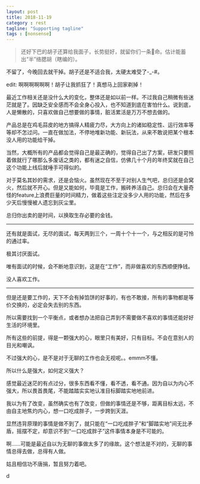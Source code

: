 ```yaml
---
layout: post
title: 2018-11-19
category : rest
tagline: "Supporting tagline"
tags : [nonsense]
---
```


> 还好下巴的胡子还算给我面子，长势挺好，就留你们一条🐶命。估计能蓄出“半”络腮胡（瞎编的）。

不留了，今晚回去就干掉。胡子还是不适合我，太硬太难受了-_-#。

edit: 啊啊啊啊啊啊！胡子让我抓狂了！真想马上回家剃掉！

最近工作相关还是没什么大的变化，整体还是如以前一样。不过我自己稍微有些迷茫就是了。因缺乏安全感而不会全身心投入，也不知道到底在害怕什么。说到底，人是懒散的，只喜欢做自己想要做的事情，脏活累活是万万不想去做的。

产品总是在鸡毛蒜皮的地方搞得人精疲力尽，大方向上的诸如稳定性、运行效率等等却不怎过问。一直在做加法，不停地堆新功能、新玩法，从来不敢说把某个根本没人用的功能给干掉。

当然，大概所有的产品都会觉得自己是最正确的，觉得自己出了方案，研发只要照着做就行了哪那么多废话之类的，都有迷之自信，仿佛几十个月的年终奖就在自己这个功能上线后就唾手可得似的。

对于莫名其妙的需求，还是会恼火。虽然现在不至于对别人生气吧，总归还是会窝火，然后就不开心。但是又能如何，毕竟是工作，搬砖养活自己。总归会在大量奇怪的feature上浪费巨量的时间精力，做着这些注定没多少人用的功能，然后在多少天后慢慢被人遗忘到灰尘里。

总归你出卖的是时间，以换取生存必要的金钱。

*****

还有就是面试，无尽的面试，每天两到三个，一周十个十一个，与之相反的是可怜的通过率。

极其讨厌面试。

唯有面试的时候，会不断地意识到，这是在“工作”，而非做喜欢的东西顺便挣钱。

没人喜欢工作。

*****

但是还是要工作的，天下不会有掉馅饼的好事的，有也不敢接，所有的事物都是等价交换的，必定会失去别的东西。

所以需要找到一个平衡点，或者想办法把自己弄到不需要做不喜欢的事情还能好好生活的环境里。

所有这些的前提，得是一颗强大的心，眼里只有美好，只有目标。不会在意别人的目光和嘲讽。

不过强大的心，是不是对于无聊的工作也会无视呢。。emmm不懂。

所以什么是强大，如何定义强大？

感觉最近迷茫的有点过分，很多东西看不懂，看不透，看不通。因为自以为内心不强大，所以畏首畏尾，不能踏踏实实地认准目标脚踏实地地前进。

我以为有了改变，虽然确实也有了改变，但做的事情还是不够，距离目标太远，不由自主地焦灼内心，想一口吃成胖子，一步跨到天涯。

显然违背原理的事情是做不到了，就只能在“一口吃成胖子”和“脚踏实地”间无比矛盾，摇摆不定，却意识不到“一口吃成胖子”这件事情本身是不可能的。

啊……可能是最近自以为无聊的事做太多了的缘故。这个想法是不对的，无聊的事情总得去做，总得有人做。

姑且相信功不唐捐，暂且努力着吧。

d